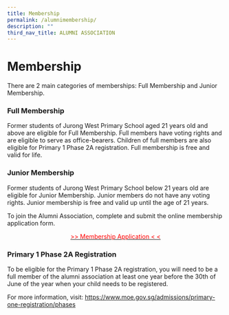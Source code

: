 ```yaml
---
title: Membership
permalink: /alumnimembership/
description: ""
third_nav_title: ALUMNI ASSOCIATION
---
```


# Membership
There are 2 main categories of memberships: Full Membership and Junior Membership.

### Full Membership

Former students of Jurong West Primary School aged 21 years old and above are eligible for Full Membership. Full members have voting rights and are eligible to serve as office-bearers. Children of full members are also eligible for Primary 1 Phase 2A registration. Full membership is free and valid for life.

### Junior Membership

Former students of Jurong West Primary School below 21 years old are eligible for Junior Membership. Junior members do not have any voting rights. Junior membership is free and valid up until the age of 21 years.

To join the Alumni Association, complete and submit the online membership application form.

<p style = "text-align:center;">
	<a href="https://goo.gl/forms/A4423pqTTSMALgKz2" target = "_blank">
		<span style = "color: #FF0000" >>> Membership Application < < </span>
	</a>
</p>

### Primary 1 Phase 2A Registration

To be eligible for the Primary 1 Phase 2A registration, you will need to be a full member of the alumni association at least one year before the 30th of June of the year when your child needs to be registered. 



For more information, visit: https://www.moe.gov.sg/admissions/primary-one-registration/phases